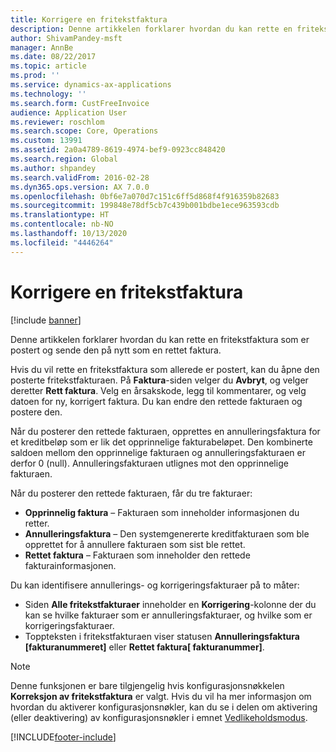 ```yaml
---
title: Korrigere en fritekstfaktura
description: Denne artikkelen forklarer hvordan du kan rette en fritekstfaktura som er postert og sende den på nytt som en rettet faktura.
author: ShivamPandey-msft
manager: AnnBe
ms.date: 08/22/2017
ms.topic: article
ms.prod: ''
ms.service: dynamics-ax-applications
ms.technology: ''
ms.search.form: CustFreeInvoice
audience: Application User
ms.reviewer: roschlom
ms.search.scope: Core, Operations
ms.custom: 13991
ms.assetid: 2a0a4789-8619-4974-bef9-0923cc848420
ms.search.region: Global
ms.author: shpandey
ms.search.validFrom: 2016-02-28
ms.dyn365.ops.version: AX 7.0.0
ms.openlocfilehash: 0bf6e7a070d7c151c6ff5d868f4f916359b82683
ms.sourcegitcommit: 199848e78df5cb7c439b001bdbe1ece963593cdb
ms.translationtype: HT
ms.contentlocale: nb-NO
ms.lasthandoff: 10/13/2020
ms.locfileid: "4446264"
---
```

# <a name="correct-a-free-text-invoice"></a>Korrigere en fritekstfaktura

[!include [banner](../includes/banner.md)]

Denne artikkelen forklarer hvordan du kan rette en fritekstfaktura som er postert og sende den på nytt som en rettet faktura.

Hvis du vil rette en fritekstfaktura som allerede er postert, kan du åpne den posterte fritekstfakturaen. På **Faktura**-siden velger du **Avbryt**, og velger deretter **Rett faktura**. Velg en årsakskode, legg til kommentarer, og velg datoen for ny, korrigert faktura. Du kan endre den rettede fakturaen og postere den. 

Når du posterer den rettede fakturaen, opprettes en annulleringsfaktura for et kreditbeløp som er lik det opprinnelige fakturabeløpet. Den kombinerte saldoen mellom den opprinnelige fakturaen og annulleringsfakturaen er derfor 0 (null). Annulleringsfakturaen utlignes mot den opprinnelige fakturaen. 

Når du posterer den rettede fakturaen, får du tre fakturaer:

-   **Opprinnelig faktura** – Fakturaen som inneholder informasjonen du retter.
-   **Annulleringsfaktura** – Den systemgenererte kreditfakturaen som ble opprettet for å annullere fakturaen som sist ble rettet.
-   **Rettet faktura** – Fakturaen som inneholder den rettede fakturainformasjonen.

Du kan identifisere annullerings- og korrigeringsfakturaer på to måter:

-   Siden **Alle fritekstfakturaer** inneholder en **Korrigering**-kolonne der du kan se hvilke fakturaer som er annulleringsfakturaer, og hvilke som er korrigeringsfakturaer.
-   Toppteksten i fritekstfakturaen viser statusen **Annulleringsfaktura \[fakturanummeret\]** eller **Rettet faktura\[ fakturanummer\]**.

> [!NOTE]
> Denne funksjonen er bare tilgjengelig hvis konfigurasjonsnøkkelen **Korreksjon av fritekstfaktura** er valgt. Hvis du vil ha mer informasjon om hvordan du aktiverer konfigurasjonsnøkler, kan du se i delen om aktivering (eller deaktivering) av konfigurasjonsnøkler i emnet [Vedlikeholdsmodus](../../fin-ops-core/dev-itpro/sysadmin/maintenance-mode.md). 





[!INCLUDE[footer-include](../../includes/footer-banner.md)]